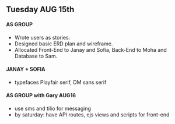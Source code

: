 ## Tuesday AUG 15th

#### AS GROUP
-  Wrote users as stories.
- Designed basic ERD plan and wireframe.
- Allocated Front-End to Janay and Sofia, Back-End to Moha and Database to Sam.

#### JANAY + SOFIA
- typefaces Playfair serif, DM sans serif

#### AS GROUP with Gary AUG16
- use sms and tilio for messaging
- by saturday: have API routes, ejs views and scripts for front-end
